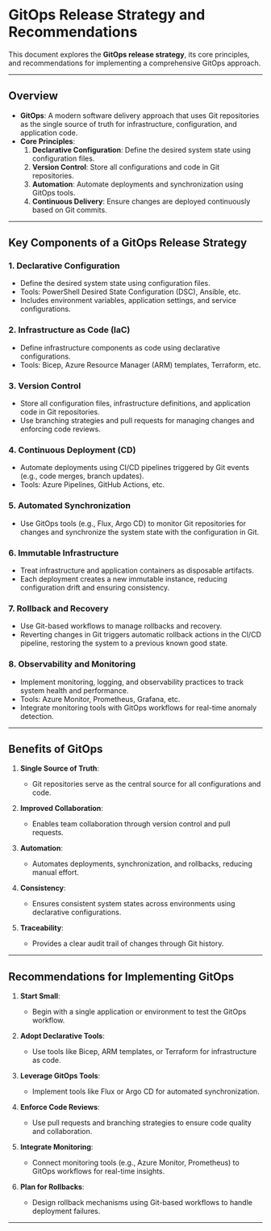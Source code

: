 # GitOps Release Strategy and Recommendations

This document explores the **GitOps release strategy**, its core principles, and recommendations for implementing a comprehensive GitOps approach.

---

## **Overview**
- **GitOps**: A modern software delivery approach that uses Git repositories as the single source of truth for infrastructure, configuration, and application code.
- **Core Principles**:
  1. **Declarative Configuration**: Define the desired system state using configuration files.
  2. **Version Control**: Store all configurations and code in Git repositories.
  3. **Automation**: Automate deployments and synchronization using GitOps tools.
  4. **Continuous Delivery**: Ensure changes are deployed continuously based on Git commits.

---

## **Key Components of a GitOps Release Strategy**

### 1. **Declarative Configuration**
   - Define the desired system state using configuration files.
   - Tools: PowerShell Desired State Configuration (DSC), Ansible, etc.
   - Includes environment variables, application settings, and service configurations.

### 2. **Infrastructure as Code (IaC)**
   - Define infrastructure components as code using declarative configurations.
   - Tools: Bicep, Azure Resource Manager (ARM) templates, Terraform, etc.

### 3. **Version Control**
   - Store all configuration files, infrastructure definitions, and application code in Git repositories.
   - Use branching strategies and pull requests for managing changes and enforcing code reviews.

### 4. **Continuous Deployment (CD)**
   - Automate deployments using CI/CD pipelines triggered by Git events (e.g., code merges, branch updates).
   - Tools: Azure Pipelines, GitHub Actions, etc.

### 5. **Automated Synchronization**
   - Use GitOps tools (e.g., Flux, Argo CD) to monitor Git repositories for changes and synchronize the system state with the configuration in Git.

### 6. **Immutable Infrastructure**
   - Treat infrastructure and application containers as disposable artifacts.
   - Each deployment creates a new immutable instance, reducing configuration drift and ensuring consistency.

### 7. **Rollback and Recovery**
   - Use Git-based workflows to manage rollbacks and recovery.
   - Reverting changes in Git triggers automatic rollback actions in the CI/CD pipeline, restoring the system to a previous known good state.

### 8. **Observability and Monitoring**
   - Implement monitoring, logging, and observability practices to track system health and performance.
   - Tools: Azure Monitor, Prometheus, Grafana, etc.
   - Integrate monitoring tools with GitOps workflows for real-time anomaly detection.

---

## **Benefits of GitOps**
1. **Single Source of Truth**:
   - Git repositories serve as the central source for all configurations and code.

2. **Improved Collaboration**:
   - Enables team collaboration through version control and pull requests.

3. **Automation**:
   - Automates deployments, synchronization, and rollbacks, reducing manual effort.

4. **Consistency**:
   - Ensures consistent system states across environments using declarative configurations.

5. **Traceability**:
   - Provides a clear audit trail of changes through Git history.

---

## **Recommendations for Implementing GitOps**
1. **Start Small**:
   - Begin with a single application or environment to test the GitOps workflow.

2. **Adopt Declarative Tools**:
   - Use tools like Bicep, ARM templates, or Terraform for infrastructure as code.

3. **Leverage GitOps Tools**:
   - Implement tools like Flux or Argo CD for automated synchronization.

4. **Enforce Code Reviews**:
   - Use pull requests and branching strategies to ensure code quality and collaboration.

5. **Integrate Monitoring**:
   - Connect monitoring tools (e.g., Azure Monitor, Prometheus) to GitOps workflows for real-time insights.

6. **Plan for Rollbacks**:
   - Design rollback mechanisms using Git-based workflows to handle deployment failures.

---